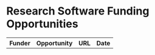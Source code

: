 # Research Software Funding Opportunities

<table>
  <tr>
    <th>Funder</th>
    <th>Opportunity</th>
    <th>URL</th>
    <th>Date</th>
  </tr>
  <tr>
<!--START_SECTION:data-section--> 
  

<!--END_SECTION:data-section-->
  </tr>
</table>
